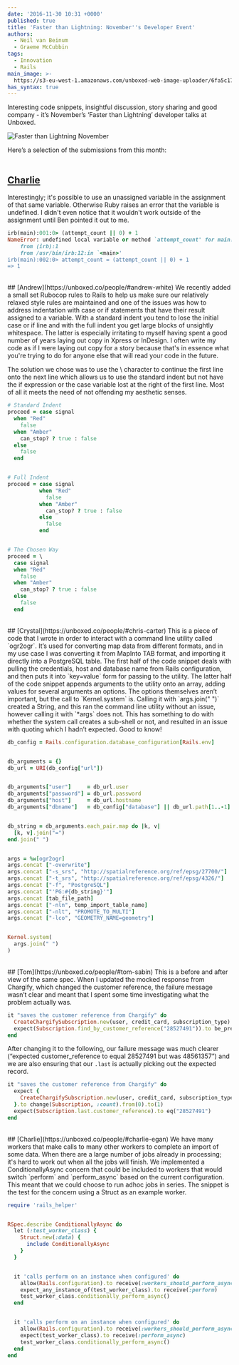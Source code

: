 ```yaml
---
date: '2016-11-30 10:31 +0000'
published: true
title: 'Faster than Lightning: November''s Developer Event'
authors:
  - Neil van Beinum
  - Graeme McCubbin
tags:
  - Innovation
  - Rails
main_image: >-
  https://s3-eu-west-1.amazonaws.com/unboxed-web-image-uploader/6fa5c17f0b27dab39926378d58c6d3d9.PNG
has_syntax: true
---
```

Interesting code snippets, insightful discussion, story sharing and good company - it’s November’s ‘Faster than Lightning’ developer talks at Unboxed.<br/>

![Faster than Lightning November](https://s3-eu-west-1.amazonaws.com/unboxed-web-image-uploader/0b0c6362ef5df5a2a901ea06d1a39a24.JPG)

Here’s a selection of the submissions from this month:<br/>
<br/>


## [Charlie](https://unboxed.co/people/#charlie-egan)
Interestingly; it's possible to use an unassigned variable in the assignment of that same variable. Otherwise Ruby raises an error that the variable is undefined. I didn't even notice that it wouldn't work outside of the assignment until Ben pointed it out to me.<br/>

```ruby
irb(main):001:0> (attempt_count || 0) + 1
NameError: undefined local variable or method `attempt_count' for main:Object
    from (irb):1
    from /usr/bin/irb:12:in `<main>'
irb(main):002:0> attempt_count = (attempt_count || 0) + 1
=> 1
```

<br/>
## [Andrew](https://unboxed.co/people/#andrew-white)
We recently added a small set Rubocop rules to Rails to help us make sure our relatively relaxed style rules are maintained and one of the issues was how to address indentation with case or if statements that have their result assigned to a variable. With a standard indent you tend to lose the initial case or if line and with the full indent you get large blocks of unsightly whitespace. The latter is especially irritating to myself having spent a good number of years laying out copy in Xpress or InDesign. I often write my code as if I were laying out copy for a story because that's in essence what you're trying to do for anyone else that will read your code in the future.<br/>


The solution we chose was to use the \ character to continue the first line onto the next line which allows us to use the standard indent but not have the if expression or the case variable lost at the right of the first line. Most of all it meets the need of not offending my aesthetic senses.<br/>

```ruby
# Standard Indent
proceed = case signal
  when "Red"
    false
  when "Amber"
    can_stop? ? true : false
  else
    false
  end


# Full Indent
proceed = case signal
          when "Red"
            false
          when "Amber"
            can_stop? ? true : false
          else
            false
          end


# The Chosen Way
proceed = \
  case signal
  when "Red"
    false
  when "Amber"
    can_stop? ? true : false
  else
    false
  end
```
  
<br/>
## [Crystal](https://unboxed.co/people/#chris-carter)
This is a piece of code that I wrote in order to interact with a command line utility called `ogr2ogr`. It’s used for converting map data from different formats, and in my use case I was converting it from MapInto TAB format, and importing it directly into a PostgreSQL table. The first half of the code snippet deals with pulling the credentials, host and database name from Rails configuration, and then puts it into `key=value` form for passing to the utility. The latter half of the code snippet appends arguments to the utility onto an array, adding values for several arguments an options. The options themselves aren’t important, but the call to `Kernel.system` is. Calling it with `args.join(" ")` created a String, and this ran the command line utility without an issue, however calling it with `*args` does not. This has something to do with whether the system call creates a sub-shell or not, and resulted in an issue with quoting which I hadn’t expected. Good to know!<br/>

```ruby
db_config = Rails.configuration.database_configuration[Rails.env]


db_arguments = {}
db_url = URI(db_config["url"])


db_arguments["user"]     = db_url.user
db_arguments["password"] = db_url.password
db_arguments["host"]     = db_url.hostname
db_arguments["dbname"]   = db_config["database"] || db_url.path[1..-1]


db_string = db_arguments.each_pair.map do |k, v|
  [k, v].join("=")
end.join(" ")


args = %w[ogr2ogr]
args.concat ["-overwrite"]
args.concat ["-s_srs", "http://spatialreference.org/ref/epsg/27700/"]
args.concat ["-t_srs", "http://spatialreference.org/ref/epsg/4326/"]
args.concat ["-f", "PostgreSQL"]
args.concat ["'PG:#{db_string}'"]
args.concat [tab_file_path]
args.concat ["-nln", temp_import_table_name]
args.concat ["-nlt", "PROMOTE_TO_MULTI"]
args.concat ["-lco", "GEOMETRY_NAME=geometry"]


Kernel.system(
  args.join(" ")
)
```

<br/>
## [Tom](https://unboxed.co/people/#tom-sabin)
This is a before and after view of the same spec. When I updated the mocked response from Chargify, which changed the customer reference, the failure message wasn’t clear and meant that I spent some time investigating what the problem actually was.<br/>

```ruby
it "saves the customer reference from Chargify" do
  CreateChargifySubscription.new(user, credit_card, subscription_type).perform
  expect(Subscription.find_by_customer_reference("28527491")).to be_present
end
```

After changing it to the following, our failure message was much clearer (“expected customer_reference to equal 28527491 but was 48561357”) and we are also ensuring that our `.last` is actually picking out the expected record.<br/>

```ruby
it "saves the customer reference from Chargify" do
  expect {
    CreateChargifySubscription.new(user, credit_card, subscription_type).perform
  }.to change(Subscription, :count).from(0).to(1)
  expect(Subscription.last.customer_reference).to eq("28527491")
end
```

<br/>
## [Charlie](https://unboxed.co/people/#charlie-egan)
We have many workers that make calls to many other workers to complete an import of some data. When there are a large number of jobs already in processing; it's hard to work out when all the jobs will finish. We implemented a ConditionallyAsync concern that could be included to workers that would switch `perform` and `perform_async` based on the current configuration. This meant that we could choose to run adhoc jobs in series. The snippet is the test for the concern using a Struct as an example worker.<br/>

```ruby
require 'rails_helper'


RSpec.describe ConditionallyAsync do
  let (:test_worker_class) {
    Struct.new(:data) {
      include ConditionallyAsync
    }
  }


  it 'calls perform on an instance when configured' do
    allow(Rails.configuration).to receive(:workers_should_perform_async).and_return(false)
    expect_any_instance_of(test_worker_class).to receive(:perform)
    test_worker_class.conditionally_perform_async()
  end


  it 'calls perform on an instance when configured' do
    allow(Rails.configuration).to receive(:workers_should_perform_async).and_return(true)
    expect(test_worker_class).to receive(:perform_async)
    test_worker_class.conditionally_perform_async()
  end
end
```
